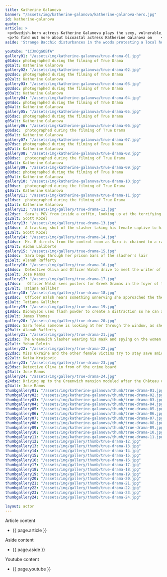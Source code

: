 ```yaml
---
title: Katherine Galanova
banner: "/assets/img/katherine-galanova/katherine-galanova-hero.jpg"
id: katherine-galanova
quote: 
article: >
 <p>Swedish-born actress Katherine Galanova plays the sexy, vulnerable, Mika in the horror film being shot within True Drama. Katherine explains,“This is a horror film - I scream - I beg - I run for my life - but this is also a critique of horror films. True Drama questions and recreates reality at the same time. It does this by taking on the original purpose of drama - from when drama was first invented - way back in ancient Greece.  Another thing I learned from the director, James Thomas, is the way that large center-stage doors are used in Greek drama to foretell something ominous. You hear screaming off set and they wheel out the dead bodies. My scenes involve four sets of unexpected doors - okay no spoilers but I’ll say that the shower-room has a very heavy metal door - and the whole game with doors plays right up through the climax of the film."</p>
 <p>To find out more about bicoastal actress Katherine Galanova on    <a href="https://www.linkedin.com/in/katherine-galanova-948724148/" target="_blank" class="underline mail-link">linkedin</a></p>
aside: 'Strange Bacchic disturbances in the woods protesting a local horror movie prompt a police investigation. A shadowy figure emerges.  Calling himself the God of Drama, he believes that he can achieve the seemingly impossible goal of returning drama to its original purpose – of preparing citizens for leadership in democracy. As the horror movie spirals out of control, and the Bacchae are consumed in violence - can officer Ailish Walsh discern the truth before a gruesome Greek drama unfolds? <br><br> Director James Thomas creates a Greek tragedy for our time. A horror story that looks at the original role of drama – as the companion invention of democracy – to shed light on how modern media is still working in our lives, in hidden ways, to rip us apart. True Drama is an alarm – a rare moment of clarity – a terrifying jolt - and an invitation to enjoy the true transcendental power of drama to help us envision a better Democracy. '

youtube: "1CJmOgGOBfA"
gallery01: "/assets/img/katherine-galanova/true-drama-01.jpg"
g01dsc: photographed during the filming of True Drama 
g01alt: Katherine Galanova
gallery02: "/assets/img/katherine-galanova/true-drama-02.jpg"
g02dsc: photographed during the filming of True Drama   
g02alt: Katherine Galanova  
gallery03: "/assets/img/katherine-galanova/true-drama-03.jpg"
g03dsc: photographed during the filming of True Drama 
g03alt: Katherine Galanova 
gallery04: "/assets/img/katherine-galanova/true-drama-04.jpg"
g04dsc: photographed during the filming of True Drama  
g04alt: Katherine Galanova
gallery05: "/assets/img/katherine-galanova/true-drama-05.jpg"
g05dsc: photographed during the filming of True Drama 
g05alt: Katherine Galanova 
gallery06: "/assets/img/katherine-galanova/true-drama-06.jpg"
g06dsc:  photographed during the filming of True Drama 
g06alt: Katherine Galanova  
gallery07: "/assets/img/katherine-galanova/true-drama-07.jpg"
g07dsc: photographed during the filming of True Drama 
g07alt: Katherine Galanova  
gallery08: "/assets/img/katherine-galanova/true-drama-08.jpg"
g08dsc:  photographed during the filming of True Drama 
g08alt: Katherine Galanova
gallery09: "/assets/img/katherine-galanova/true-drama-09.jpg"
g09dsc: photographed during the filming of True Drama   
g09alt: Katherine Galanova
gallery10: "/assets/img/katherine-galanova/true-drama-10.jpg"
g10dsc:  photographed during the filming of True Drama   
g10alt: Katherine Galanova  
gallery11: "/assets/img/katherine-galanova/true-drama-11.jpg"
g11dsc:  photographed during the filming of True Drama 
g11alt: Katherine Galanova
gallery12: "/assets/img/gallery/true-drama-12.jpg"
g12dsc:  Sara's POV from inside a coffin, looking up at the terrifying masked slasher 
g12alt: Scott Kozel 
gallery13: "/assets/img/gallery/true-drama-13.jpg"
g13dsc:  A tracking shot of the slasher taking his female captive to his underground lair 
g13alt: Scott Kozel 
gallery14: "/assets/img/gallery/true-drama-14.jpg"
g14dsc:  Mr. B directs from the control room as Sara is chained to a rack before being tortured 
g14alt: Aidan Laliberte  
gallery15: "/assets/img/gallery/true-drama-15.jpg"
g15dsc:  Sara begs through her prison bars of the slasher's lair
g15alt: Alanah Rafferty
gallery16: "/assets/img/gallery/true-drama-16.jpg"
g16dsc:  Detective Oliva and Officer Walsh drive to meet the writer of the slasher script 
g16alt: Jose Ramos
gallery17: "/assets/img/gallery/true-drama-17.jpg"
g17dsc:   Officer Walsh sees posters for Greek Dramas in the foyer of the theater at the abandoned sanitarium 
g17alt: Tatiana Galliher 
gallery18: "/assets/img/gallery/true-drama-18.jpg"
g18dsc:  Officer Walsh hears something unnerving she approached the theater stage 
g18alt: Tatiana Galliher  
gallery19: "/assets/img/gallery/true-drama-19.jpg"
g19dsc: Dionsysos uses flash powder to create a distraction so he can avoid being tased by police
g19alt: James Thomas
gallery20: "/assets/img/gallery/true-drama-20.jpg"
g20dsc: Sara feels someone is looking at her through the window, as she showers in the Slasher's house
g20alt: Alanah Rafferty
gallery21: "/assets/img/gallery/true-drama-21.jpg"
g21dsc: The Greenwich Slasher wearing his mask and spying on the women in the shower
g21alt: Yohan Belmin
gallery22: "/assets/img/gallery/true-drama-22.jpg"
g22dsc: Miss Ukraine and the other female victims try to stay save amid the chaos on set
g22alt: Katka Krajcovic 
gallery23: "/assets/img/gallery/true-drama-23.jpg"
g23dsc: Detective Oliva in from of the crime board
g23alt: Jose Ramos
gallery24: "/assets/img/gallery/true-drama-24.jpg"
g24dsc: Driving up to the Greenwich mansion modeled after the Château de Malmaison in French
g24alt: Jose Ramos
thumbgallery01: "/assets/img/katherine-galanova/thumb/true-drama-01.jpg"
thumbgallery02: "/assets/img/katherine-galanova/thumb/true-drama-02.jpg"
thumbgallery03: "/assets/img/katherine-galanova/thumb/true-drama-03.jpg"
thumbgallery04: "/assets/img/katherine-galanova/thumb/true-drama-04.jpg"
thumbgallery05: "/assets/img/katherine-galanova/thumb/true-drama-05.jpg"
thumbgallery06: "/assets/img/katherine-galanova/thumb/true-drama-06.jpg"
thumbgallery07: "/assets/img/katherine-galanova/thumb/true-drama-07.jpg"
thumbgallery08: "/assets/img/katherine-galanova/thumb/true-drama-08.jpg"
thumbgallery09: "/assets/img/katherine-galanova/thumb/true-drama-09.jpg"
thumbgallery10: "/assets/img/katherine-galanova/thumb/true-drama-10.jpg"
thumbgallery11: "/assets/img/katherine-galanova/thumb/true-drama-11.jpg"
thumbgallery12: "/assets/img/gallery/thumb/true-drama-12.jpg"
thumbgallery13: "/assets/img/gallery/thumb/true-drama-13.jpg"
thumbgallery14: "/assets/img/gallery/thumb/true-drama-14.jpg"
thumbgallery15: "/assets/img/gallery/thumb/true-drama-15.jpg"
thumbgallery16: "/assets/img/gallery/thumb/true-drama-16.jpg"
thumbgallery17: "/assets/img/gallery/thumb/true-drama-17.jpg"
thumbgallery18: "/assets/img/gallery/thumb/true-drama-18.jpg"
thumbgallery19: "/assets/img/gallery/thumb/true-drama-19.jpg"
thumbgallery20: "/assets/img/gallery/thumb/true-drama-20.jpg"
thumbgallery21: "/assets/img/gallery/thumb/true-drama-21.jpg"
thumbgallery22: "/assets/img/gallery/thumb/true-drama-22.jpg"
thumbgallery23: "/assets/img/gallery/thumb/true-drama-23.jpg"
thumbgallery24: "/assets/img/gallery/thumb/true-drama-24.jpg"

layout: actor
---
```


Article content
* {{ page.article }}

Aside content
* {{ page.aside }}

Youtube content
* {{ page.youtube }}

